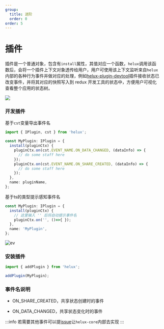 ```yaml
---
group:
  title: 进阶
  order: 0
order: 5
---
```


# 插件

插件是一个普通对象，包含有`install`属性，其值对应一个函数，`helux`调用该函数后，会将一个插件上下文对象透传给用户，用户可使用该上下文监听来自`helux`内部的各种行为事件并做对应的处理，例如[helux-plugin-devtool](https://github.com/heluxjs/helux/tree/master/packages/helux-plugin-devtool)插件接收状态已改变事件，并将其对应的快照写入到 redux 开发工具的状态中，方便用户可视化查看整个应用的状态树。

![](https://tnfe.gtimg.com/image/akpc29z24n_1699705611085.png)

### 开发插件

基于`cst`变量导出事件名

```ts
import { IPlugin, cst } from 'helux';

const MyPlugin: IPlugin = {
  install(pluginCtx) {
    pluginCtx.on(cst.EVENT_NAME.ON_DATA_CHANGED, (dataInfo) => {
      // do some staff here
    });
    pluginCtx.on(cst.EVENT_NAME.ON_SHARE_CREATED, (dataInfo) => {
      // do some staff here
    });
  },
  name: pluginName,
};
```

基于ts的类型提示感知事件名

```ts
const MyPlugin: IPlugin = {
  install(pluginCtx) {
    // 这里输入 '' 后将自动提示事件名
    pluginCtx.on('', ()=>{ });
  },
  name: 'MyPlugin',
};
```

![ev](https://tnfe.gtimg.com/image/cl5rps0ipu_1705203390745.png)

### 安装插件

```ts
import { addPlugin } from 'helux';

addPlugin(MyPlugin);
```

### 事件名说明

- ON_SHARE_CREATED，共享状态创建时的事件

- ON_DATA_CHANGED，共享状态变化时的事件

:::info
若需要其他事件可以提[issue](https://github.com/heluxjs/helux/issues)让`helux-core`内部去实现
:::
